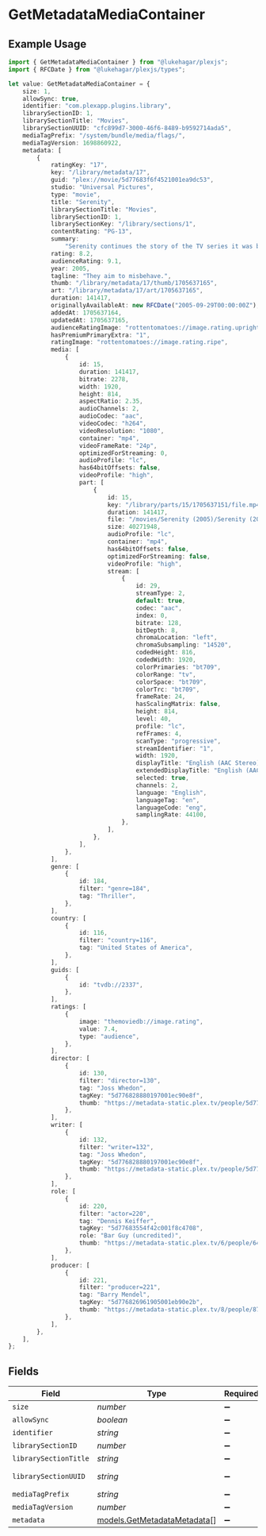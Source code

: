 # GetMetadataMediaContainer

## Example Usage

```typescript
import { GetMetadataMediaContainer } from "@lukehagar/plexjs";
import { RFCDate } from "@lukehagar/plexjs/types";

let value: GetMetadataMediaContainer = {
    size: 1,
    allowSync: true,
    identifier: "com.plexapp.plugins.library",
    librarySectionID: 1,
    librarySectionTitle: "Movies",
    librarySectionUUID: "cfc899d7-3000-46f6-8489-b9592714ada5",
    mediaTagPrefix: "/system/bundle/media/flags/",
    mediaTagVersion: 1698860922,
    metadata: [
        {
            ratingKey: "17",
            key: "/library/metadata/17",
            guid: "plex://movie/5d77683f6f4521001ea9dc53",
            studio: "Universal Pictures",
            type: "movie",
            title: "Serenity",
            librarySectionTitle: "Movies",
            librarySectionID: 1,
            librarySectionKey: "/library/sections/1",
            contentRating: "PG-13",
            summary:
                "Serenity continues the story of the TV series it was based upon (\"Firefly\"). River Tam had a secret - one in which she's not even aware - so dangerous, no one's safe, as an Alliance operative's sent to capture her, and all others are considered irrelevant to his job.",
            rating: 8.2,
            audienceRating: 9.1,
            year: 2005,
            tagline: "They aim to misbehave.",
            thumb: "/library/metadata/17/thumb/1705637165",
            art: "/library/metadata/17/art/1705637165",
            duration: 141417,
            originallyAvailableAt: new RFCDate("2005-09-29T00:00:00Z"),
            addedAt: 1705637164,
            updatedAt: 1705637165,
            audienceRatingImage: "rottentomatoes://image.rating.upright",
            hasPremiumPrimaryExtra: "1",
            ratingImage: "rottentomatoes://image.rating.ripe",
            media: [
                {
                    id: 15,
                    duration: 141417,
                    bitrate: 2278,
                    width: 1920,
                    height: 814,
                    aspectRatio: 2.35,
                    audioChannels: 2,
                    audioCodec: "aac",
                    videoCodec: "h264",
                    videoResolution: "1080",
                    container: "mp4",
                    videoFrameRate: "24p",
                    optimizedForStreaming: 0,
                    audioProfile: "lc",
                    has64bitOffsets: false,
                    videoProfile: "high",
                    part: [
                        {
                            id: 15,
                            key: "/library/parts/15/1705637151/file.mp4",
                            duration: 141417,
                            file: "/movies/Serenity (2005)/Serenity (2005).mp4",
                            size: 40271948,
                            audioProfile: "lc",
                            container: "mp4",
                            has64bitOffsets: false,
                            optimizedForStreaming: false,
                            videoProfile: "high",
                            stream: [
                                {
                                    id: 29,
                                    streamType: 2,
                                    default: true,
                                    codec: "aac",
                                    index: 0,
                                    bitrate: 128,
                                    bitDepth: 8,
                                    chromaLocation: "left",
                                    chromaSubsampling: "14520",
                                    codedHeight: 816,
                                    codedWidth: 1920,
                                    colorPrimaries: "bt709",
                                    colorRange: "tv",
                                    colorSpace: "bt709",
                                    colorTrc: "bt709",
                                    frameRate: 24,
                                    hasScalingMatrix: false,
                                    height: 814,
                                    level: 40,
                                    profile: "lc",
                                    refFrames: 4,
                                    scanType: "progressive",
                                    streamIdentifier: "1",
                                    width: 1920,
                                    displayTitle: "English (AAC Stereo)",
                                    extendedDisplayTitle: "English (AAC Stereo)",
                                    selected: true,
                                    channels: 2,
                                    language: "English",
                                    languageTag: "en",
                                    languageCode: "eng",
                                    samplingRate: 44100,
                                },
                            ],
                        },
                    ],
                },
            ],
            genre: [
                {
                    id: 184,
                    filter: "genre=184",
                    tag: "Thriller",
                },
            ],
            country: [
                {
                    id: 116,
                    filter: "country=116",
                    tag: "United States of America",
                },
            ],
            guids: [
                {
                    id: "tvdb://2337",
                },
            ],
            ratings: [
                {
                    image: "themoviedb://image.rating",
                    value: 7.4,
                    type: "audience",
                },
            ],
            director: [
                {
                    id: 130,
                    filter: "director=130",
                    tag: "Joss Whedon",
                    tagKey: "5d776828880197001ec90e8f",
                    thumb: "https://metadata-static.plex.tv/people/5d776828880197001ec90e8f.jpg",
                },
            ],
            writer: [
                {
                    id: 132,
                    filter: "writer=132",
                    tag: "Joss Whedon",
                    tagKey: "5d776828880197001ec90e8f",
                    thumb: "https://metadata-static.plex.tv/people/5d776828880197001ec90e8f.jpg",
                },
            ],
            role: [
                {
                    id: 220,
                    filter: "actor=220",
                    tag: "Dennis Keiffer",
                    tagKey: "5d77683554f42c001f8c4708",
                    role: "Bar Guy (uncredited)",
                    thumb: "https://metadata-static.plex.tv/6/people/648e9a7ea1d537bccfcd7615134b78ce.jpg",
                },
            ],
            producer: [
                {
                    id: 221,
                    filter: "producer=221",
                    tag: "Barry Mendel",
                    tagKey: "5d776826961905001eb90e2b",
                    thumb: "https://metadata-static.plex.tv/8/people/87877371326a964634d18556d94547e1.jpg",
                },
            ],
        },
    ],
};
```

## Fields

| Field                                                            | Type                                                             | Required                                                         | Description                                                      | Example                                                          |
| ---------------------------------------------------------------- | ---------------------------------------------------------------- | ---------------------------------------------------------------- | ---------------------------------------------------------------- | ---------------------------------------------------------------- |
| `size`                                                           | *number*                                                         | :heavy_minus_sign:                                               | N/A                                                              | 1                                                                |
| `allowSync`                                                      | *boolean*                                                        | :heavy_minus_sign:                                               | N/A                                                              | true                                                             |
| `identifier`                                                     | *string*                                                         | :heavy_minus_sign:                                               | N/A                                                              | com.plexapp.plugins.library                                      |
| `librarySectionID`                                               | *number*                                                         | :heavy_minus_sign:                                               | N/A                                                              | 1                                                                |
| `librarySectionTitle`                                            | *string*                                                         | :heavy_minus_sign:                                               | N/A                                                              | Movies                                                           |
| `librarySectionUUID`                                             | *string*                                                         | :heavy_minus_sign:                                               | N/A                                                              | cfc899d7-3000-46f6-8489-b9592714ada5                             |
| `mediaTagPrefix`                                                 | *string*                                                         | :heavy_minus_sign:                                               | N/A                                                              | /system/bundle/media/flags/                                      |
| `mediaTagVersion`                                                | *number*                                                         | :heavy_minus_sign:                                               | N/A                                                              | 1698860922                                                       |
| `metadata`                                                       | [models.GetMetadataMetadata](../models/getmetadatametadata.md)[] | :heavy_minus_sign:                                               | N/A                                                              |                                                                  |